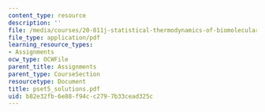```yaml
---
content_type: resource
description: ''
file: /media/courses/20-011j-statistical-thermodynamics-of-biomolecular-systems-be-011j-spring-2004/b82e32fb6e88f94cc2797b33cead325c_pset5_solutions.pdf
file_type: application/pdf
learning_resource_types:
- Assignments
ocw_type: OCWFile
parent_title: Assignments
parent_type: CourseSection
resourcetype: Document
title: pset5_solutions.pdf
uid: b82e32fb-6e88-f94c-c279-7b33cead325c
---
```


